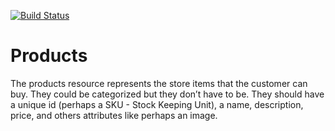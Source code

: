 [![Build Status](https://travis-ci.org/nyu-devops-fall18/products.svg?branch=master)](https://travis-ci.org/nyu-devops-fall18/products)

# Products
The products resource represents the store items that the customer can buy. They could be categorized but they donʼt have to be. They should have a unique id (perhaps a SKU - Stock Keeping Unit), a name, description, price, and others attributes like perhaps an image.
